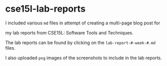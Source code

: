 # cse15l-lab-reports

I included various `md` files in attempt of creating a multi-page blog post for

my lab reports from CSE15L: Software Tools and Techniques.

The lab reports can be found by clicking on the `lab-report-#-week-#.md` files.

I also uploaded `png` images of the screenshots to include in the lab reports.
